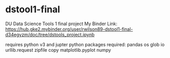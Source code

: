 # dstool1-final
DU Data Science Tools 1 final project
My Binder Link: https://hub.gke2.mybinder.org/user/rwilson89-dstool1-final-d34egyzm/doc/tree/dstools_project.ipynb

requires python v3 and jupter
python packages required:
pandas
os
glob
io
urllib.request
zipfile
copy
matplotlib.pyplot
numpy
